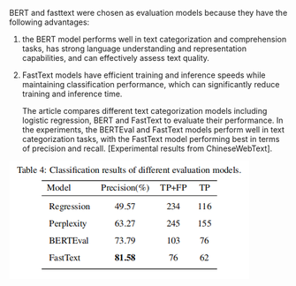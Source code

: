 BERT and fasttext were chosen as evaluation models because they have the following advantages:

1. the BERT model performs well in text categorization and comprehension tasks, has strong language understanding and
   representation capabilities, and can effectively assess text quality.
2. FastText models have efficient training and inference speeds while maintaining classification performance, which can
   significantly reduce training and inference time.


   The article compares different text categorization models including logistic regression, BERT and FastText to
   evaluate their performance. In the experiments, the BERTEval and FastText models perform well in text categorization
   tasks, with the FastText model performing best in terms of precision and
   recall. [Experimental results from ChineseWebText].

![Classification results of different evaluation models.](quality_assessment.png)